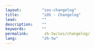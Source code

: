 ```yaml
---
layout:         "ios-changelog"
title:          "iOS - Changelog"
lead:           ""
description:    ""
keywords:       ""
permalink:       zh-tw/ios/changelog/
lang:           "zh-tw"
---
```

